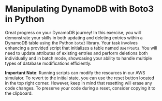 # Manipulating DynamoDB with Boto3 in Python

Great progress on your DynamoDB journey! In this exercise, you will demonstrate your skills in both updating and deleting entries within a DynamoDB table using the Python `boto3` library. Your task involves enhancing a provided script that initializes a table named `UserPosts`. You will need to update attributes of existing entries and perform deletions both individually and in batch mode, showcasing your ability to handle multiple types of database modifications efficiently.

**Important Note**: Running scripts can modify the resources in our AWS simulator. To revert to the initial state, you can use the reset button located in the top right corner. However, keep in mind that resetting will erase any code changes. To preserve your code during a reset, consider copying it to the clipboard.